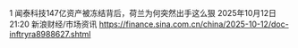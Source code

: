 
1 闻泰科技147亿资产被冻结背后，荷兰为何突然出手这么狠
2025年10月12日 21:20 新浪财经/市场资讯
https://finance.sina.com.cn/china/2025-10-12/doc-inftryra8988627.shtml
